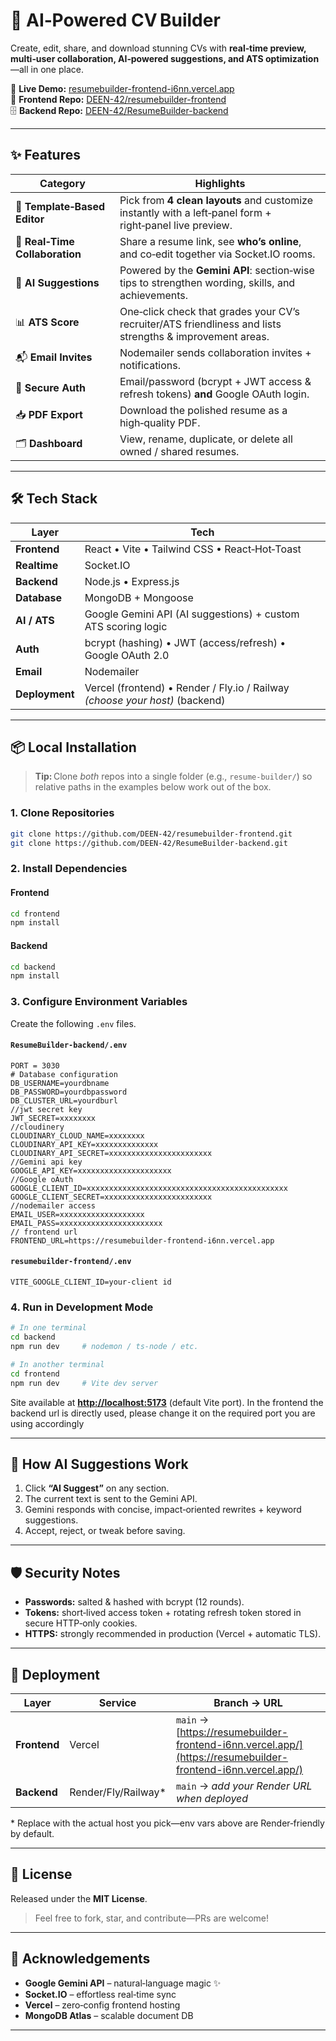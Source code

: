 # 🧠 AI‑Powered CV Builder

Create, edit, share, and download stunning CVs with **real‑time preview, multi‑user collaboration, AI‑powered suggestions, and ATS optimization**—all in one place.

🚀 **Live Demo:** [resumebuilder-frontend-i6nn.vercel.app](https://resumebuilder-frontend-i6nn.vercel.app/)  
📂 **Frontend Repo:** [DEEN-42/resumebuilder-frontend](https://github.com/DEEN-42/resumebuilder-frontend)  
🗄️ **Backend Repo:** [DEEN-42/ResumeBuilder-backend](https://github.com/DEEN-42/ResumeBuilder-backend)

---

## ✨ Features

| Category | Highlights |
|----------|------------|
| 🎨 **Template‑Based Editor** | Pick from **4 clean layouts** and customize instantly with a left‑panel form + right‑panel live preview. |
| 🤝 **Real‑Time Collaboration** | Share a resume link, see **who’s online**, and co‑edit together via Socket.IO rooms. |
| 🧠 **AI Suggestions** | Powered by the **Gemini API**: section‑wise tips to strengthen wording, skills, and achievements. |
| 📊 **ATS Score** | One‑click check that grades your CV’s recruiter/ATS friendliness and lists strengths & improvement areas. |
| 📬 **Email Invites** | Nodemailer sends collaboration invites + notifications. |
| 🔐 **Secure Auth** | Email/password (bcrypt + JWT access & refresh tokens) **and** Google OAuth login. |
| 📥 **PDF Export** | Download the polished resume as a high‑quality PDF. |
| 🗂 **Dashboard** | View, rename, duplicate, or delete all owned / shared resumes. |

---

## 🛠️ Tech Stack

| Layer | Tech |
|-------|------|
| **Frontend** | React • Vite • Tailwind CSS • React‑Hot‑Toast |
| **Realtime** | Socket.IO |
| **Backend** | Node.js • Express.js |
| **Database** | MongoDB + Mongoose |
| **AI / ATS** | Google Gemini API (AI suggestions) + custom ATS scoring logic |
| **Auth** | bcrypt (hashing) • JWT (access/refresh) • Google OAuth 2.0 |
| **Email** | Nodemailer |
| **Deployment** | Vercel (frontend) • Render / Fly.io / Railway *(choose your host)* (backend) |

---

## 📦 Local Installation

> **Tip:** Clone *both* repos into a single folder (e.g., `resume‑builder/`) so relative paths in the examples below work out of the box.

### 1. Clone Repositories

```bash
git clone https://github.com/DEEN-42/resumebuilder-frontend.git
git clone https://github.com/DEEN-42/ResumeBuilder-backend.git
````

### 2. Install Dependencies

#### Frontend

```bash
cd frontend
npm install          
```

#### Backend

```bash
cd backend
npm install          
```

### 3. Configure Environment Variables

Create the following `.env` files.

#### `ResumeBuilder-backend/.env`

```env
PORT = 3030
# Database configuration
DB_USERNAME=yourdbname
DB_PASSWORD=yourdbpassword
DB_CLUSTER_URL=yourdburl
//jwt secret key
JWT_SECRET=xxxxxxxx
//cloudinery
CLOUDINARY_CLOUD_NAME=xxxxxxxx
CLOUDINARY_API_KEY=xxxxxxxxxxxxxx
CLOUDINARY_API_SECRET=xxxxxxxxxxxxxxxxxxxxxxx
//Gemini api key
GOOGLE_API_KEY=xxxxxxxxxxxxxxxxxxxxx
//Google oAuth
GOOGLE_CLIENT_ID=xxxxxxxxxxxxxxxxxxxxxxxxxxxxxxxxxxxxxxxxxxxxx
GOOGLE_CLIENT_SECRET=xxxxxxxxxxxxxxxxxxxxxxxx
//nodemailer access
EMAIL_USER=xxxxxxxxxxxxxxxxxxx
EMAIL_PASS=xxxxxxxxxxxxxxxxxxxxxxx
// frontend url
FRONTEND_URL=https://resumebuilder-frontend-i6nn.vercel.app

```

#### `resumebuilder-frontend/.env`

```env
VITE_GOOGLE_CLIENT_ID=your-client id

```

### 4. Run in Development Mode

```bash
# In one terminal
cd backend
npm run dev     # nodemon / ts-node / etc.

# In another terminal
cd frontend
npm run dev     # Vite dev server
```

Site available at **[http://localhost:5173](http://localhost:5173)** (default Vite port).
In the frontend the backend url is directly used, please change it on the required port you are using accordingly

---

## 🤖 How AI Suggestions Work

1. Click **“AI Suggest”** on any section.
2. The current text is sent to the Gemini API.
3. Gemini responds with concise, impact‑oriented rewrites + keyword suggestions.
4. Accept, reject, or tweak before saving.

---

## 🛡️ Security Notes

* **Passwords:** salted & hashed with bcrypt (12 rounds).
* **Tokens:** short‑lived access token + rotating refresh token stored in secure HTTP‑only cookies.
* **HTTPS:** strongly recommended in production (Vercel + automatic TLS).

---

## 🚀 Deployment

| Layer        | Service              | Branch → URL                                                                                                |
| ------------ | -------------------- | ----------------------------------------------------------------------------------------------------------- |
| **Frontend** | Vercel               | `main` → [https://resumebuilder-frontend-i6nn.vercel.app/](https://resumebuilder-frontend-i6nn.vercel.app/) |
| **Backend**  | Render/Fly/Railway\* | `main` → *add your Render URL when deployed*                                                                |

\* Replace with the actual host you pick—env vars above are Render‑friendly by default.

---

## 📜 License

Released under the **MIT License**.

> Feel free to fork, star, and contribute—PRs are welcome!

---

## 🙌 Acknowledgements

* **Google Gemini API** – natural‑language magic ✨
* **Socket.IO** – effortless real‑time sync
* **Vercel** – zero‑config frontend hosting
* **MongoDB Atlas** – scalable document DB

---

